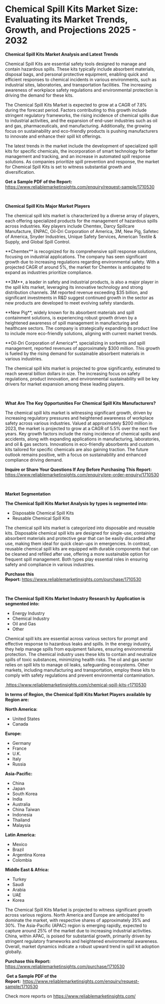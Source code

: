 <p><h1>Chemical Spill Kits Market Size: Evaluating its Market Trends, Growth, and Projections 2025 - 2032</h1></p><p><strong>Chemical Spill Kits Market Analysis and Latest Trends</strong></p>
<p><p>Chemical Spill Kits are essential safety tools designed to manage and contain hazardous spills. These kits typically include absorbent materials, disposal bags, and personal protective equipment, enabling quick and efficient responses to chemical incidents in various environments, such as industrial sites, laboratories, and transportation facilities. The increasing awareness of workplace safety regulations and environmental protection is driving the demand for these kits.</p><p>The Chemical Spill Kits Market is expected to grow at a CAGR of 7.8% during the forecast period. Factors contributing to this growth include stringent regulatory frameworks, the rising incidence of chemical spills due to industrial activities, and the expansion of end-user industries such as oil and gas, pharmaceuticals, and manufacturing. Additionally, the growing focus on sustainability and eco-friendly products is pushing manufacturers to innovate and enhance their spill kit offerings. </p><p>The latest trends in the market include the development of specialized spill kits for specific chemicals, the incorporation of smart technology for better management and tracking, and an increase in automated spill response solutions. As companies prioritize spill prevention and response, the market for Chemical Spill Kits is set to witness substantial growth and diversification.</p></p>
<p><strong>Get a Sample PDF of the Report:&nbsp;</strong> <a href="https://www.reliablemarketinsights.com/enquiry/request-sample/1710530?utm_campaign=3011&utm_medium=2&utm_source=Github&utm_content=ia&utm_term=11042025&utm_id=chemical-spill-kits">https://www.reliablemarketinsights.com/enquiry/request-sample/1710530</a></p>
<p>&nbsp;</p>
<p><strong>Chemical Spill Kits Major Market Players</strong></p>
<p><p>The chemical spill kits market is characterized by a diverse array of players, each offering specialized products for the management of hazardous spills across industries. Key players include Chemtex, Darcy Spillcare Manufacture, ENPAC, Oil-Dri Corporation of America, 3M, New Pig, Safetec of America, Snyder Industries, Unique Safety Services, American Textile & Supply, and Global Spill Control.</p><p>**Chemtex** is recognized for its comprehensive spill response solutions, focusing on industrial applications. The company has seen significant growth due to increasing regulations regarding environmental safety. With a projected CAGR of around 5%, the market for Chemtex is anticipated to expand as industries prioritize compliance.</p><p>**3M**, a leader in safety and industrial products, is also a major player in the spill kits market, leveraging its innovative technology and strong distribution channels. 3M reported revenue exceeding $35 billion, and significant investments in R&D suggest continued growth in the sector as new products are developed to meet evolving safety standards.</p><p>**New Pig**, widely known for its absorbent materials and spill containment solutions, is experiencing robust growth driven by a heightened awareness of spill management in manufacturing and healthcare sectors. The company is strategically expanding its product line to include more eco-friendly solutions, aligning with current market trends.</p><p>**Oil-Dri Corporation of America**, specializing in sorbents and spill management, reported revenues of approximately $300 million. This growth is fueled by the rising demand for sustainable absorbent materials in various industries.</p><p>The chemical spill kits market is projected to grow significantly, estimated to reach several billion dollars in size. The increasing focus on safety regulations, product innovation, and environmental sustainability will be key drivers for market expansion among these leading players.</p></p>
<p>&nbsp;</p>
<p><strong>What Are The Key Opportunities For Chemical Spill Kits Manufacturers?</strong></p>
<p><p>The chemical spill kits market is witnessing significant growth, driven by increasing regulatory pressures and heightened awareness of workplace safety across various industries. Valued at approximately $200 million in 2023, the market is projected to grow at a CAGR of 5.5% over the next five years. Key growth factors include the rising incidence of chemical spills and accidents, along with expanding applications in manufacturing, laboratories, and oil & gas sectors. Innovations in eco-friendly absorbents and custom kits tailored for specific chemicals are also gaining traction. The future outlook remains positive, with a focus on sustainability and enhanced compliance driving demand.</p></p>
<p><strong>Inquire or Share Your Questions If Any Before Purchasing This Report:</strong> <a href="https://www.reliablemarketinsights.com/enquiry/pre-order-enquiry/1710530?utm_campaign=3011&utm_medium=2&utm_source=Github&utm_content=ia&utm_term=11042025&utm_id=chemical-spill-kits">https://www.reliablemarketinsights.com/enquiry/pre-order-enquiry/1710530</a></p>
<p>&nbsp;</p>
<p><strong>Market Segmentation</strong></p>
<p><strong>The Chemical Spill Kits Market Analysis by types is segmented into:</strong></p>
<p><ul><li>Disposable Chemical Spill Kits</li><li>Reusable Chemical Spill Kits</li></ul></p>
<p><p>The chemical spill kits market is categorized into disposable and reusable kits. Disposable chemical spill kits are designed for single-use, containing absorbent materials and protective gear that can be easily discarded after use, making them ideal for quick clean-ups in emergencies. In contrast, reusable chemical spill kits are equipped with durable components that can be cleaned and refilled after use, offering a more sustainable option for frequent spill management. Both types play essential roles in ensuring safety and compliance in various industries.</p></p>
<p><strong>Purchase this Report:&nbsp;</strong><a href="https://www.reliablemarketinsights.com/purchase/1710530?utm_campaign=3011&utm_medium=2&utm_source=Github&utm_content=ia&utm_term=11042025&utm_id=chemical-spill-kits">https://www.reliablemarketinsights.com/purchase/1710530</a></p>
<p>&nbsp;</p>
<p><strong>The Chemical Spill Kits Market Industry Research by Application is segmented into:</strong></p>
<p><ul><li>Energy Industry</li><li>Chemical Industry</li><li>Oil and Gas</li><li>Other</li></ul></p>
<p><p>Chemical spill kits are essential across various sectors for prompt and effective response to hazardous leaks and spills. In the energy industry, they help manage spills from equipment failures, ensuring environmental protection. The chemical industry uses these kits to contain and neutralize spills of toxic substances, minimizing health risks. The oil and gas sector relies on spill kits to manage oil leaks, safeguarding ecosystems. Other markets, including manufacturing and transportation, employ these kits to comply with safety regulations and prevent environmental contamination.</p></p>
<p><a href="https://www.reliablemarketinsights.com/chemical-spill-kits-r1710530?utm_campaign=3011&utm_medium=2&utm_source=Github&utm_content=ia&utm_term=11042025&utm_id=chemical-spill-kits">&nbsp;https://www.reliablemarketinsights.com/chemical-spill-kits-r1710530</a></p>
<p><strong>In terms of Region, the Chemical Spill Kits Market Players available by Region are:</strong></p>
<p>
    <p> <strong> North America: </strong>
        <ul>
            <li>United States</li>
            <li>Canada</li>
        </ul>
        </p> 
    <p> <strong> Europe: </strong>
        <ul>
            <li>Germany</li>
            <li>France</li>
            <li>U.K.</li>
            <li>Italy</li>
            <li>Russia</li>
        </ul>
        </p> 
    <p> <strong> Asia-Pacific: </strong>
        <ul>
            <li>China</li>
            <li>Japan</li>
            <li>South Korea</li>
            <li>India</li>
            <li>Australia</li>
            <li>China Taiwan</li>
            <li>Indonesia</li>
            <li>Thailand</li>
            <li>Malaysia</li>
        </ul>
        </p> 
    <p> <strong> Latin America: </strong>
        <ul>
            <li>Mexico</li>
            <li>Brazil</li>
            <li>Argentina Korea</li>
            <li>Colombia</li>
        </ul>
        </p> 
    <p> <strong> Middle East & Africa: </strong>
        <ul>
            <li>Turkey</li>
            <li>Saudi</li>
            <li>Arabia</li>
            <li>UAE</li>
            <li>Korea</li>
        </ul>
    </p>
    </p>
<p><p>The Chemical Spill Kits Market is projected to witness significant growth across various regions. North America and Europe are anticipated to dominate the market, with respective shares of approximately 35% and 30%. The Asia-Pacific (APAC) region is emerging rapidly, expected to capture around 25% of the market due to increasing industrial activities. China, within APAC, is poised for substantial growth, primarily driven by stringent regulatory frameworks and heightened environmental awareness. Overall, market dynamics indicate a robust upward trend in spill kit adoption globally.</p></p>
<p><strong>Purchase this Report: </strong><a href="https://www.reliablemarketinsights.com/purchase/1710530?utm_campaign=3011&utm_medium=2&utm_source=Github&utm_content=ia&utm_term=11042025&utm_id=chemical-spill-kits">https://www.reliablemarketinsights.com/purchase/1710530</a></p>
<p>&nbsp;<strong>Get a Sample PDF of the Report:&nbsp;&nbsp;</strong><a href="https://www.reliablemarketinsights.com/enquiry/request-sample/1710530?utm_campaign=3011&utm_medium=2&utm_source=Github&utm_content=ia&utm_term=11042025&utm_id=chemical-spill-kits">https://www.reliablemarketinsights.com/enquiry/request-sample/1710530</a></p>
<p><strong></strong></p>
<p>Check more reports on <a href="https://www.reliablemarketinsights.com/?utm_campaign=3011&utm_medium=2&utm_source=Github&utm_content=ia&utm_term=11042025&utm_id=chemical-spill-kits">https://www.reliablemarketinsights.com/</a></p>